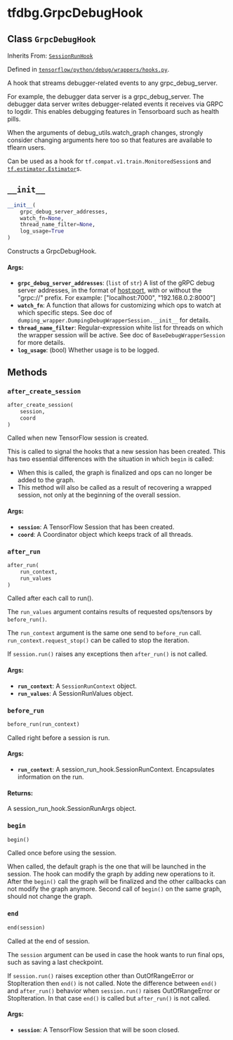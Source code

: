 <div itemscope itemtype="http://developers.google.com/ReferenceObject">
<meta itemprop="name" content="tfdbg.GrpcDebugHook" />
<meta itemprop="path" content="Stable" />
<meta itemprop="property" content="__init__"/>
<meta itemprop="property" content="after_create_session"/>
<meta itemprop="property" content="after_run"/>
<meta itemprop="property" content="before_run"/>
<meta itemprop="property" content="begin"/>
<meta itemprop="property" content="end"/>
</div>

# tfdbg.GrpcDebugHook

## Class `GrpcDebugHook`

Inherits From: [`SessionRunHook`](../tf/estimator/SessionRunHook.md)



Defined in [`tensorflow/python/debug/wrappers/hooks.py`](/code/stable/tensorflow/python/debug/wrappers/hooks.py).

A hook that streams debugger-related events to any grpc_debug_server.

For example, the debugger data server is a grpc_debug_server. The debugger
data server writes debugger-related events it receives via GRPC to logdir.
This enables debugging features in Tensorboard such as health pills.

When the arguments of debug_utils.watch_graph changes, strongly consider
changing arguments here too so that features are available to tflearn users.

Can be used as a hook for `tf.compat.v1.train.MonitoredSession`s and
<a href="../tf/estimator/Estimator.md"><code>tf.estimator.Estimator</code></a>s.

<h2 id="__init__"><code>__init__</code></h2>

``` python
__init__(
    grpc_debug_server_addresses,
    watch_fn=None,
    thread_name_filter=None,
    log_usage=True
)
```

Constructs a GrpcDebugHook.

#### Args:

* <b>`grpc_debug_server_addresses`</b>: (`list` of `str`) A list of the gRPC debug
    server addresses, in the format of <host:port>, with or without the
    "grpc://" prefix. For example: ["localhost:7000", "192.168.0.2:8000"]
* <b>`watch_fn`</b>: A function that allows for customizing which ops to watch at
    which specific steps. See doc of
    `dumping_wrapper.DumpingDebugWrapperSession.__init__` for details.
* <b>`thread_name_filter`</b>: Regular-expression white list for threads on which the
    wrapper session will be active. See doc of `BaseDebugWrapperSession` for
    more details.
* <b>`log_usage`</b>: (bool) Whether usage is to be logged.



## Methods

<h3 id="after_create_session"><code>after_create_session</code></h3>

``` python
after_create_session(
    session,
    coord
)
```

Called when new TensorFlow session is created.

This is called to signal the hooks that a new session has been created. This
has two essential differences with the situation in which `begin` is called:

* When this is called, the graph is finalized and ops can no longer be added
    to the graph.
* This method will also be called as a result of recovering a wrapped
    session, not only at the beginning of the overall session.

#### Args:

* <b>`session`</b>: A TensorFlow Session that has been created.
* <b>`coord`</b>: A Coordinator object which keeps track of all threads.

<h3 id="after_run"><code>after_run</code></h3>

``` python
after_run(
    run_context,
    run_values
)
```

Called after each call to run().

The `run_values` argument contains results of requested ops/tensors by
`before_run()`.

The `run_context` argument is the same one send to `before_run` call.
`run_context.request_stop()` can be called to stop the iteration.

If `session.run()` raises any exceptions then `after_run()` is not called.

#### Args:

* <b>`run_context`</b>: A `SessionRunContext` object.
* <b>`run_values`</b>: A SessionRunValues object.

<h3 id="before_run"><code>before_run</code></h3>

``` python
before_run(run_context)
```

Called right before a session is run.

#### Args:

* <b>`run_context`</b>: A session_run_hook.SessionRunContext. Encapsulates
    information on the run.


#### Returns:

A session_run_hook.SessionRunArgs object.

<h3 id="begin"><code>begin</code></h3>

``` python
begin()
```

Called once before using the session.

When called, the default graph is the one that will be launched in the
session.  The hook can modify the graph by adding new operations to it.
After the `begin()` call the graph will be finalized and the other callbacks
can not modify the graph anymore. Second call of `begin()` on the same
graph, should not change the graph.

<h3 id="end"><code>end</code></h3>

``` python
end(session)
```

Called at the end of session.

The `session` argument can be used in case the hook wants to run final ops,
such as saving a last checkpoint.

If `session.run()` raises exception other than OutOfRangeError or
StopIteration then `end()` is not called.
Note the difference between `end()` and `after_run()` behavior when
`session.run()` raises OutOfRangeError or StopIteration. In that case
`end()` is called but `after_run()` is not called.

#### Args:

* <b>`session`</b>: A TensorFlow Session that will be soon closed.



